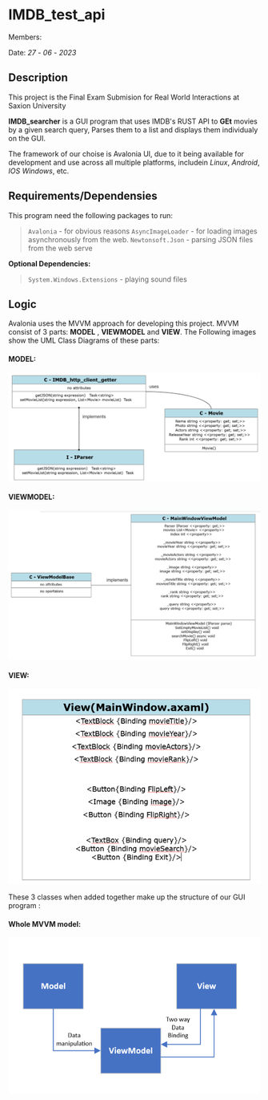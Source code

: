 # IMDB_test_api

Members: 


Date: *27* - *06* - *2023*

## Description

This project is the  Final Exam Submision for Real World Interactions at Saxion University

**IMDB_searcher** is a GUI program that uses IMDB's RUST API to **GEt** movies by a given search query, Parses them to a list and displays them individualy on the GUI. 

The framework of our choise is Avalonia UI, due to it being available for development and use across all multiple platforms, includein *Linux*, *Android*, *IOS* *Windows*, etc. <br>

## Requirements/Dependensies

This program need the following packages to run: 
> `Avalonia` - for obvious reasons
> `AsyncImageLoader`  - for loading images asynchronously from the web.
> `Newtonsoft.Json` - parsing JSON files from the web serve<br>

**Optional Dependencies:** 
> `System.Windows.Extensions` - playing sound files


## Logic

Avalonia uses the MVVM approach for developing this project. 
MVVM consist of 3 parts: **MODEL** , **VIEWMODEL** and **VIEW**. 
The Following images show the UML Class Diagrams of these parts: 

#### MODEL: 

![Model](/github_images/model.png)

#### VIEWMODEL: 
![ViewModel](/github_images/viewmodel.png)

#### VIEW: 
![view](/github_images/view.png)

These 3 classes when added together make up the structure of our GUI program : 


#### Whole MVVM model: 

![whole](/github_images/whole.png)




